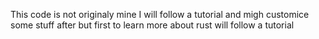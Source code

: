 This code is not originaly mine I will follow a tutorial and migh customice some stuff after but first to learn more about rust will follow a tutorial
